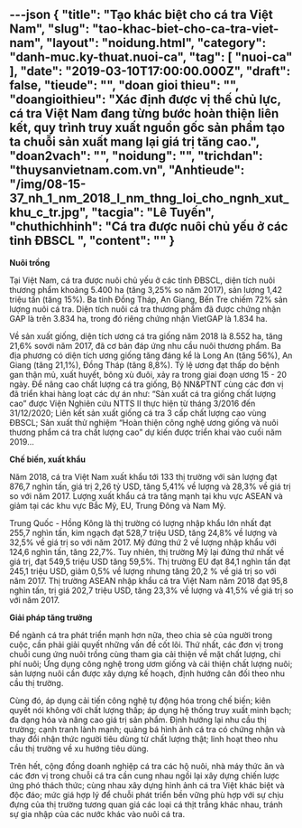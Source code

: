 ---json
{
    "title": "Tạo khác biệt cho cá tra Việt Nam",
    "slug": "tao-khac-biet-cho-ca-tra-viet-nam",
    "layout": "noidung.html",
    "category": "danh-muc.ky-thuat.nuoi-ca",
    "tag": [
        "nuoi-ca"
    ],
    "date": "2019-03-10T17:00:00.000Z",
    "draft": false,
    "tieude": "",
    "doan gioi thieu": "",
    "doangioithieu": "Xác định được vị thế chủ lực, cá tra Việt Nam đang từng bước hoàn thiện liên kết, quy trình truy xuất nguồn gốc sản phẩm tạo ta chuỗi sản xuất mang lại giá trị tăng cao.",
    "doan2vach": "",
    "noidung": "",
    "trichdan": "thuysanvietnam.com.vn",
    "Anhtieude": "/img/08-15-37_nh_1_nm_2018_l_nm_thng_loi_cho_ngnh_xut_khu_c_tr.jpg",
    "tacgia": "Lê Tuyến",
    "chuthichhinh": "Cá tra được nuôi chủ yếu ở các tỉnh ĐBSCL ",
    "__content__": ""
}
---
<p><strong>Nu&ocirc;i trồng</strong></p>

<p>Tại Việt Nam, c&aacute; tra được nu&ocirc;i chủ yếu ở c&aacute;c tỉnh ĐBSCL, diện t&iacute;ch nu&ocirc;i thương phẩm khoảng 5.400 ha (tăng 3,25% so năm 2017), sản lượng 1,42 triệu tấn (tăng 15%). Ba tỉnh Đồng Th&aacute;p, An Giang, Bến Tre chiếm 72% sản lượng nu&ocirc;i c&aacute; tra. Diện t&iacute;ch nu&ocirc;i c&aacute; tra thương phẩm đ&atilde; được chứng nhận GAP l&agrave; tr&ecirc;n 3.834 ha, trong đ&oacute; ri&ecirc;ng chứng nhận VietGAP l&agrave; 1.834 ha.</p>

<p>Về sản xuất giống, diện t&iacute;ch ương c&aacute; tra giống năm 2018 l&agrave; 8.552 ha, tăng 21,6% sovới năm 2017, đ&atilde; cơ bản đ&aacute;p ứng nhu cầu nu&ocirc;i thương phẩm. Ba địa phương c&oacute; diện t&iacute;ch ương giống tăng đ&aacute;ng kể l&agrave; Long An (tăng 56%), An Giang (tăng 21,1%), Đồng Th&aacute;p (tăng 8,8%). Tỷ lệ ương đạt thấp do bệnh gan thận mủ, xuất huyết, b&ocirc;ng x&ugrave; đu&ocirc;i, xảy ra trong giai đoạn ương 15 - 20 ng&agrave;y. Để n&acirc;ng cao chất lượng c&aacute; tra giống, Bộ NN&amp;PTNT c&ugrave;ng c&aacute;c đơn vị đ&atilde; triển khai h&agrave;ng loạt c&aacute;c dự &aacute;n như: &ldquo;Sản xuất c&aacute; tra giống chất lượng cao&rdquo; được Viện Nghi&ecirc;n cứu NTTS II thực hiện từ th&aacute;ng 3/2016 đến 31/12/2020; Li&ecirc;n kết sản xuất giống c&aacute; tra 3 cấp chất lượng cao v&ugrave;ng ĐBSCL; Sản xuất thử nghiệm &ldquo;Ho&agrave;n thiện c&ocirc;ng nghệ ương giống v&agrave; nu&ocirc;i thương phẩm c&aacute; tra chất lượng cao&rdquo; dự kiến được triển khai v&agrave;o cuối năm 2019&hellip;</p>

<p><strong>Chế biến, xuất khẩu</strong></p>

<p>Năm 2018, c&aacute; tra Việt Nam xuất khẩu tới 133 thị trường với sản lượng đạt 876,7 ngh&igrave;n tấn, gi&aacute; trị 2,26 tỷ USD, tăng 5,41% về lượng v&agrave; 28,3% về gi&aacute; trị so với năm 2017. Lượng xuất khẩu c&aacute; tra tăng mạnh tại khu vực ASEAN v&agrave; giảm tại c&aacute;c khu vực Bắc Mỹ, EU, Trung Đ&ocirc;ng v&agrave; Nam Mỹ.</p>

<p>Trung Quốc - Hồng K&ocirc;ng l&agrave; thị trường c&oacute; lượng nhập khẩu lớn nhất đạt 255,7 ngh&igrave;n tấn, kim ngạch đạt 528,7 triệu USD, tăng 24,8% về lượng v&agrave; 32,5% về gi&aacute; trị so với năm 2017. Mỹ đứng thứ 2 về lượng nhập khẩu với 124,6 ngh&igrave;n tấn, tăng 22,7%. Tuy nhi&ecirc;n, thị trường Mỹ lại đứng thứ nhất về gi&aacute; trị, đạt 549,5 triệu USD tăng 59,5%. Thị trường EU đạt 84,1 ngh&igrave;n tấn đạt 245,1 triệu USD, giảm 0,5% về lượng nhưng tăng 20,2 % về gi&aacute; trị so với năm 2017. Thị trường ASEAN nhập khẩu c&aacute; tra Việt Nam năm 2018 đạt 95,8 ngh&igrave;n tấn, trị gi&aacute; 202,7 triệu USD, tăng 23,3% về lượng v&agrave; 41,5% về gi&aacute; trị so với năm 2017.&nbsp;</p>

<p><strong>Giải ph&aacute;p tăng trưởng</strong></p>

<p>Để ng&agrave;nh c&aacute; tra ph&aacute;t triển mạnh hơn nữa, theo chia sẻ của người trong cuộc, cần phải giải quyết những vấn đề cốt l&otilde;i. Thứ nhất, c&aacute;c đơn vị trong chuỗi cung ứng nu&ocirc;i trồng c&ugrave;ng tham gia cải thiện về mặt chất lượng, chi ph&iacute; nu&ocirc;i; Ứng dụng c&ocirc;ng nghệ trong ươm giống v&agrave; cải thiện chất lượng nu&ocirc;i; sản lượng nu&ocirc;i cần được x&acirc;y dựng kế hoạch, định hướng c&acirc;n đối theo nhu cầu thị trường.</p>

<p>C&ugrave;ng đ&oacute;, &aacute;p dụng cải tiến c&ocirc;ng nghệ tự động h&oacute;a trong chế biến; ki&ecirc;n quyết n&oacute;i kh&ocirc;ng với chất lượng thấp; &aacute;p dụng hệ thống truy xuất minh bạch; đa dạng h&oacute;a v&agrave; n&acirc;ng cao gi&aacute; trị sản phẩm. Định hướng lại nhu cầu thị trường; cạnh tranh l&agrave;nh mạnh; quảng b&aacute; h&igrave;nh ảnh c&aacute; tra c&oacute; chứng nhận v&agrave; thay đổi nhận thức người ti&ecirc;u d&ugrave;ng từ chất lượng thật; linh hoạt theo nhu cầu thị trường về xu hướng ti&ecirc;u d&ugrave;ng.</p>

<p>Tr&ecirc;n hết, cộng đồng doanh nghiệp c&aacute; tra c&aacute;c hộ nu&ocirc;i, nh&agrave; m&aacute;y thức ăn v&agrave; c&aacute;c đơn vị trong chuỗi c&aacute; tra cần cung nhau ngồi lại x&acirc;y dựng chiến lược ứng ph&oacute; th&aacute;ch thức; c&ugrave;ng nhau x&acirc;y dựng h&igrave;nh ảnh c&aacute; tra Việt kh&aacute;c biệt v&agrave; độc đ&aacute;o; mức gi&aacute; hợp l&yacute; để chuỗi ph&aacute;t triển bền vững ph&ugrave; hợp với sự chịu đựng của thị trường tương quan gi&aacute; c&aacute;c loại c&aacute; thịt trắng kh&aacute;c nhau, tr&aacute;nh sự gia nhập của c&aacute;c nước kh&aacute;c v&agrave;o nu&ocirc;i c&aacute; tra.</p>
